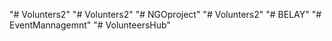 "# Volunters2" 
"# Volunters2" 
"# NGOproject" 
"# Volunters2" 
"# BELAY" 
"# EventMannagemnt" 
"# VolunteersHub" 
